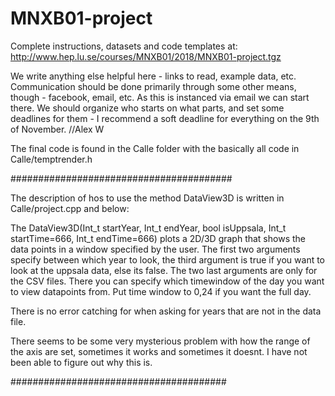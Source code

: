 # MNXB01-project

Complete instructions, datasets and code templates at: 
http://www.hep.lu.se/courses/MNXB01/2018/MNXB01-project.tgz

We write anything else helpful here - links to read, example data, etc.
Communication should be done primarily through some other means, though - facebook, email, etc. As this is instanced via email we can start there. We should organize who starts on what parts, and set some deadlines for them - I recommend a soft deadline for everything on the 9th of November. //Alex W


The final code is found in the Calle folder with the basically all code in Calle/temptrender.h

########################################

The description of hos to use the method DataView3D is written in Calle/project.cpp and below:

The DataView3D(Int_t startYear, Int_t endYear, bool isUppsala, Int_t startTime=666, Int_t endTime=666)
plots a 2D/3D graph that shows the data points in a window specified by the user.
The first two arguments specify between which year to look, the third argument is true if
you want to look at the uppsala data, else its false.
The two last arguments are only for the CSV files. There you can specify which timewindow
of the day you want to view datapoints from. Put time window to 0,24 if you want the full day.

There is no error catching for when asking for years that are not in the data file.

There seems to be some very mysterious problem with how the range of the axis are set, sometimes
it works and sometimes it doesnt. I have not been able to figure out why this is.

#######################################
